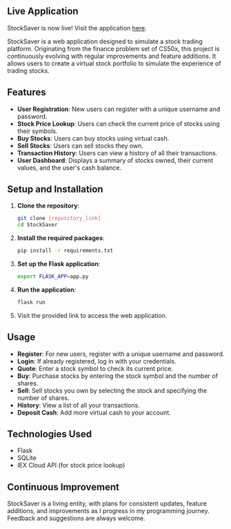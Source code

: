 ## Live Application

StockSaver is now live! Visit the application [here](https://stocksaver.pythonanywhere.com/login).

StockSaver is a web application designed to simulate a stock trading platform. Originating from the finance problem set of CS50x, this project is continuously evolving with regular improvements and feature additions. It allows users to create a virtual stock portfolio to simulate the experience of trading stocks.

## Features

- **User Registration**: New users can register with a unique username and password.
- **Stock Price Lookup**: Users can check the current price of stocks using their symbols.
- **Buy Stocks**: Users can buy stocks using virtual cash.
- **Sell Stocks**: Users can sell stocks they own.
- **Transaction History**: Users can view a history of all their transactions.
- **User Dashboard**: Displays a summary of stocks owned, their current values, and the user's cash balance.

## Setup and Installation

1. **Clone the repository**:

    ```bash
    git clone [repository_link]
    cd StockSaver
    ```

2. **Install the required packages**:

    ```bash
    pip install -r requirements.txt
    ```

3. **Set up the Flask application**:

    ```bash
    export FLASK_APP=app.py
    ```

4. **Run the application**:

    ```bash
    flask run
    ```

5. Visit the provided link to access the web application.

## Usage

- **Register**: For new users, register with a unique username and password.
- **Login**: If already registered, log in with your credentials.
- **Quote**: Enter a stock symbol to check its current price.
- **Buy**: Purchase stocks by entering the stock symbol and the number of shares.
- **Sell**: Sell stocks you own by selecting the stock and specifying the number of shares.
- **History**: View a list of all your transactions.
- **Deposit Cash**: Add more virtual cash to your account.

## Technologies Used

- Flask
- SQLite
- IEX Cloud API (for stock price lookup)

## Continuous Improvement

StockSaver is a living entity, with plans for consistent updates, feature additions, and improvements as I progress in my programming journey. Feedback and suggestions are always welcome.

